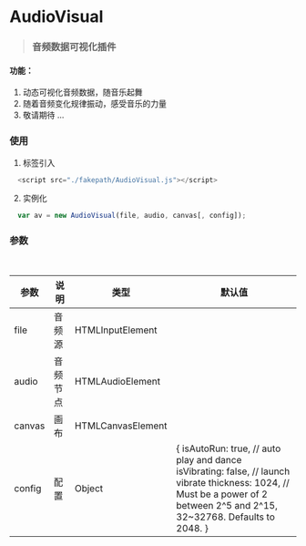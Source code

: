 # AudioVisual

> ### 音频数据可视化插件

#### 功能：
1. 动态可视化音频数据，随音乐起舞
2. 随着音频变化规律振动，感受音乐的力量
3. 敬请期待 ...

### 使用
1. 标签引入
```js
  <script src="./fakepath/AudioVisual.js"></script>
```
2. 实例化
```js
  var av = new AudioVisual(file, audio, canvas[, config]);
```
### 参数

<table>
    <thead>
        <tr>
            <th>参数</th> 
            <th>说明</th> 
            <th>类型</th> 
            <th>默认值</th>
        </tr>
    </thead> 
    <tbody>
        <tr>
            <td>file</td>
            <td>音频源</td>
            <td>HTMLInputElement</td>
            <td></td>
        </tr>
        <tr>
            <td>audio</td>
            <td>音频节点</td>
            <td>HTMLAudioElement</td>
            <td></td>
        </tr>
        <tr>
            <td>canvas</td>
            <td>画布</td>
            <td>HTMLCanvasElement</td>
            <td></td>
        </tr>
        <tr>
            <td>config</td>
            <td>配置</td>
            <td>Object</td>
            <td>{
                isAutoRun: true, // auto play and dance
                isVibrating: false, // launch vibrate
                thickness: 1024, // Must be a power of 2 between 2^5 and 2^15, 32~32768. Defaults to 2048.
            }</td>
        </tr>
    </tbody>
</table>
